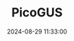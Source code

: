 ---
layout: post
title: PicoGUS
summary: 
date: '2024-08-29 11:33:00'
#tags: [Audio, PC, Sound Cards]
---